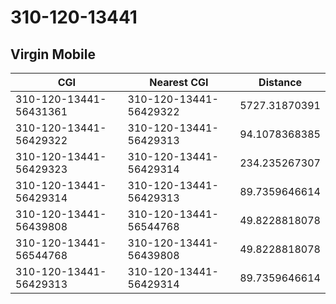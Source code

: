 # 310-120-13441
## Virgin Mobile


| CGI | Nearest CGI | Distance |
|-----|-------------|----------|
| 310-120-13441-56431361 | 310-120-13441-56429322 | 5727.31870391 |
| 310-120-13441-56429322 | 310-120-13441-56429313 | 94.1078368385 |
| 310-120-13441-56429323 | 310-120-13441-56429314 | 234.235267307 |
| 310-120-13441-56429314 | 310-120-13441-56429313 | 89.7359646614 |
| 310-120-13441-56439808 | 310-120-13441-56544768 | 49.8228818078 |
| 310-120-13441-56544768 | 310-120-13441-56439808 | 49.8228818078 |
| 310-120-13441-56429313 | 310-120-13441-56429314 | 89.7359646614 |
